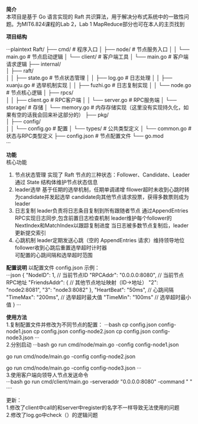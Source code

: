 **简介**   
本项目是基于 Go 语言实现的 Raft 共识算法，用于解决分布式系统中的一致性问题。为MIT6.824课程的Lab 2，Lab 1 MapReduce部分也可在本人的主页找到

**项目结构**  

···plaintext
Raft/
├── cmd/                  # 程序入口
│   ├── node/             # 节点服务入口
│   │   └── main.go       # 节点启动逻辑
│   └── client/           # 客户端工具
│       └── main.go       # 客户端请求逻辑
├── internal/             
│   ├── raft/             
│   │   ├── state.go      # 节点状态管理
│   │   ├── log.go        # 日志处理
│   │   ├── xuanju.go     # 选举机制实现
│   │   ├── fuzhi.go      # 日志复制实现
│   │   └── node.go       # 节点核心逻辑
│   ├── rpcs/             
│   │   ├── client.go     # RPC客户端
│   │   └── server.go     # RPC服务端
│   └── storage/          # 存储
│       └── memory.go     # 内存存储实现（这里没有实现持久化，如果有空的话我会回来补这部分的）
├── pkg/                  
│   ├── config/           
│   │   └── config.go     # 配置
│   └── types/            # 公共类型定义
│       └── common.go     # 状态与RPC类型定义
├── config.json           # 节点配置文件
└── go.mod                
···

**功能**  
核心功能
1. 节点状态管理
    实现了 Raft 节点的三种状态：Follower、Candidate、Leader
    通过 State 结构体维护节点状态信息
2. leader选举
    基于任期的选举机制，任期单调递增
    fllower超时未收到心跳时转为candidate并发起选举
    candidate向其他节点请求投票，获得多数票则成为leader
3. 日志复制
    leader负责将日志条目复制到所有跟随者节点
    通过AppendEntries RPC实现日志同步,包含前置日志检查机制
    leader维护每个follower的NextIndex和MatchIndex以跟踪复制进度
    当日志被多数节点复制后，leader更新提交索引
4. 心跳机制
    leader定期发送心跳（空的 AppendEntries 请求）维持领导地位
    follower收到心跳后重置选举超时计时器  
    可配置的心跳间隔和选举超时范围

**配置说明**
以配置文件 config.json 示例：  
···json
{
  "NodeID": 1,                  // 当前节点ID
  "RPCAddr": "0.0.0.0:8080",    // 当前节点RPC地址
  "FriendsAddr": {              // 其他节点地址映射（ID->地址）
    "2": "node2:8081",
    "3": "node3:8082"
  },
  "HeartBeat": "50ms",          // 心跳间隔
  "TimeMax": "200ms",           // 选举超时最大值
  "TimeMin": "100ms"            // 选举超时最小值
}
···   

**使用方法**  
1.复制配置文件并修改为不同节点的配置：
  ···bash
  cp config.json config-node1.json
  cp config.json config-node2.json
  cp config.json config-node3.json
···  
2.分别启动
···bash
go run cmd/node/main.go -config config-node1.json

go run cmd/node/main.go -config config-node2.json

go run cmd/node/main.go -config config-node3.json
···   
3.使用客户端向领导人节点发送命令  
···bash
go run cmd/client/main.go -serveraddr "0.0.0.0:8080" -command " "
····   

更新：  
1.修改了client中call的和server中register的名字不一样导致无法使用的问题  
2.修改了log.go中check（）的逻辑问题

